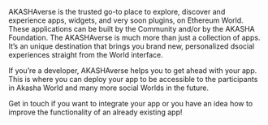 AKASHAverse is the trusted go-to place to explore, discover and experience apps, widgets, and very soon plugins, on Ethereum World. These applications can be built by the Community and/or by the AKASHA Foundation. The AKASHAverse is much more than just a collection of apps. It’s an unique destination that brings you brand new, personalized dsocial experiences straight from the World interface. 

If you’re a developer, AKASHAverse helps you to get ahead with your app. This is where you can deploy your app to be accessible to the participants in Akasha World and many more social Worlds in the future. 

Get in touch if you want to integrate your app or you have an idea how to improve the functionality of an already existing app!